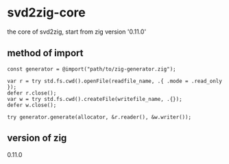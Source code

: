 # svd2zig-core
the core of svd2zig, start from zig version '0.11.0'

## method of import

```zig
const generator = @import("path/to/zig-generator.zig");

var r = try std.fs.cwd().openFile(readfile_name, .{ .mode = .read_only });
defer r.close();
var w = try std.fs.cwd().createFile(writefile_name, .{});
defer w.close();

try generator.generate(allocator, &r.reader(), &w.writer());
```

## version of zig

0.11.0
